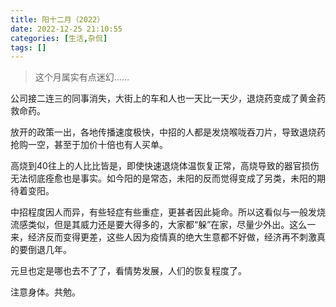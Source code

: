 ```yaml
---
title: 阳十二月（2022）
date: 2022-12-25 21:10:55
categories: [生活,杂侃]
tags: []
---
```


> 这个月属实有点迷幻……

公司接二连三的同事消失，大街上的车和人也一天比一天少，退烧药变成了黄金药救命药。

放开的政策一出，各地传播速度极快，中招的人都是发烧喉咙吞刀片，导致退烧药抢购一空，甚至于加价十倍也有人买单。

高烧到40往上的人比比皆是，即使快速退烧体温恢复正常，高烧导致的器官损伤无法彻底痊愈也是事实。如今阳的是常态，未阳的反而觉得变成了另类，未阳的期待着变阳。

中招程度因人而异，有些轻症有些重症，更甚者因此毙命。所以这看似与一般发烧流感类似，但是其威力还是要大得多的，大家都“躲”在家，尽量少外出。这么一来，经济反而变得更差，这些人因为疫情真的绝大生意都不好做，经济再不刺激真的要倒退几年。

元旦也定是哪也去不了了，看情势发展，人们的恢复程度了。

注意身体。共勉。